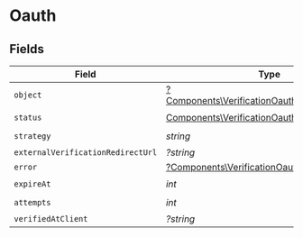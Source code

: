 # Oauth


## Fields

| Field                                                                                                             | Type                                                                                                              | Required                                                                                                          | Description                                                                                                       |
| ----------------------------------------------------------------------------------------------------------------- | ----------------------------------------------------------------------------------------------------------------- | ----------------------------------------------------------------------------------------------------------------- | ----------------------------------------------------------------------------------------------------------------- |
| `object`                                                                                                          | [?Components\VerificationOauthVerificationObject](../../Models/Components/VerificationOauthVerificationObject.md) | :heavy_minus_sign:                                                                                                | N/A                                                                                                               |
| `status`                                                                                                          | [Components\VerificationOauthVerificationStatus](../../Models/Components/VerificationOauthVerificationStatus.md)  | :heavy_check_mark:                                                                                                | N/A                                                                                                               |
| `strategy`                                                                                                        | *string*                                                                                                          | :heavy_check_mark:                                                                                                | N/A                                                                                                               |
| `externalVerificationRedirectUrl`                                                                                 | *?string*                                                                                                         | :heavy_minus_sign:                                                                                                | N/A                                                                                                               |
| `error`                                                                                                           | [?Components\VerificationOauthErrorClerkError](../../Models/Components/VerificationOauthVerificationError.md)     | :heavy_minus_sign:                                                                                                | N/A                                                                                                               |
| `expireAt`                                                                                                        | *int*                                                                                                             | :heavy_check_mark:                                                                                                | N/A                                                                                                               |
| `attempts`                                                                                                        | *int*                                                                                                             | :heavy_check_mark:                                                                                                | N/A                                                                                                               |
| `verifiedAtClient`                                                                                                | *?string*                                                                                                         | :heavy_minus_sign:                                                                                                | N/A                                                                                                               |